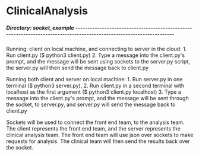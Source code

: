 # ClinicalAnalysis










##### Directory: socket_example ---------------------------------------------------------------------------------------------------------------------
Running: client on local machine, and connecting to server in the cloud:
	1. Run client.py ($ python3 client.py)
	2. Type a message into the client.py's prompt, and the message will be sent using sockets to the server.py script,
           the server.py will then send the message back to client.py

Running both client and server on local machine:
	1. Run server.py in one terminal ($ python3 server.py),
	2. Run client.py in a second terminal with localhost as the first argument ($ python3 client.py localhost)
	3. Type a message into the client.py's prompt, and the message will be sent through the socket, to server.py, and server.py
           will send the message back to client.py 


Sockets will be used to connect the front end team, to the analysis team.
The client represents the front end team, and the server represents the clinical analysis team.
The front end team will use json over sockets to make requests for analysis. The clinical team will then send
the results back over the socket.

